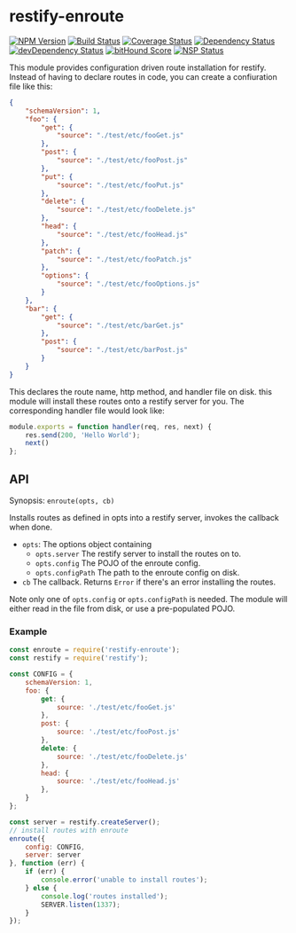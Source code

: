 # restify-enroute
[![NPM Version](https://img.shields.io/npm/v/restify-enroute.svg)](https://npmjs.org/package/restify-enroute)
[![Build Status](https://travis-ci.org/restify/enroute.svg?branch=master)](https://travis-ci.org/restify/enroute)
[![Coverage Status](https://coveralls.io/repos/restify/enroute/badge.svg?branch=master)](https://coveralls.io/r/restify/enroute?branch=master)
[![Dependency Status](https://david-dm.org/restify/enroute.svg)](https://david-dm.org/restify/enroute)
[![devDependency Status](https://david-dm.org/restify/enroute/dev-status.svg)](https://david-dm.org/restify/enroute#info=devDependencies)
[![bitHound Score](https://www.bithound.io/github/restify/enroute/badges/score.svg)](https://www.bithound.io/github/restify/enroute/master)
[![NSP Status](https://img.shields.io/badge/NSP%20status-no%20vulnerabilities-green.svg)](https://travis-ci.org/restify/enroute)

This module provides configuration driven route installation for restify.
Instead of having to declare routes in code, you can create a confiuration file
like this:

```json
{
    "schemaVersion": 1,
    "foo": {
        "get": {
            "source": "./test/etc/fooGet.js"
        },
        "post": {
            "source": "./test/etc/fooPost.js"
        },
        "put": {
            "source": "./test/etc/fooPut.js"
        },
        "delete": {
            "source": "./test/etc/fooDelete.js"
        },
        "head": {
            "source": "./test/etc/fooHead.js"
        },
        "patch": {
            "source": "./test/etc/fooPatch.js"
        },
        "options": {
            "source": "./test/etc/fooOptions.js"
        }
    },
    "bar": {
        "get": {
            "source": "./test/etc/barGet.js"
        },
        "post": {
            "source": "./test/etc/barPost.js"
        }
    }
}
```
This declares the route name, http method, and handler file on disk. this
module will install these routes onto a restify server for you. The
corresponding handler file would look like:

```javascript
module.exports = function handler(req, res, next) {
    res.send(200, 'Hello World');
    next()
};
```

## API
Synopsis: `enroute(opts, cb)`

Installs routes as defined in opts into a restify server, invokes the callback
when done.
* `opts`: The options object containing
    * `opts.server` The restify server to install the routes on to.
    * `opts.config` The POJO of the enroute config.
    * `opts.configPath` The path to the enroute config on disk.
* `cb` The callback. Returns `Error` if there's an error installing the routes.

Note only one of `opts.config` or `opts.configPath` is needed. The module will
either read in the file from disk, or use a pre-populated POJO.

### Example
```javascript
const enroute = require('restify-enroute');
const restify = require('restify');

const CONFIG = {
    schemaVersion: 1,
    foo: {
        get: {
            source: './test/etc/fooGet.js'
        },
        post: {
            source: './test/etc/fooPost.js'
        },
        delete: {
            source: './test/etc/fooDelete.js'
        },
        head: {
            source: './test/etc/fooHead.js'
        },
    }
};

const server = restify.createServer();
// install routes with enroute
enroute({
    config: CONFIG,
    server: server
}, function (err) {
    if (err) {
        console.error('unable to install routes');
    } else {
        console.log('routes installed');
        SERVER.listen(1337);
    }
});
```

